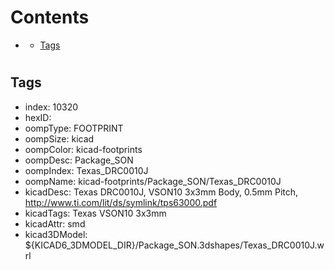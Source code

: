 



Contents
========

* [](#)
	* [Tags](#tags)

# 

## Tags

- index: 10320
- hexID: 
- oompType: FOOTPRINT
- oompSize: kicad
- oompColor: kicad-footprints
- oompDesc: Package_SON
- oompIndex: Texas_DRC0010J
- oompName: kicad-footprints/Package_SON/Texas_DRC0010J
- kicadDesc: Texas DRC0010J, VSON10 3x3mm Body, 0.5mm Pitch,  http://www.ti.com/lit/ds/symlink/tps63000.pdf
- kicadTags: Texas VSON10 3x3mm
- kicadAttr: smd
- kicad3DModel: ${KICAD6_3DMODEL_DIR}/Package_SON.3dshapes/Texas_DRC0010J.wrl
